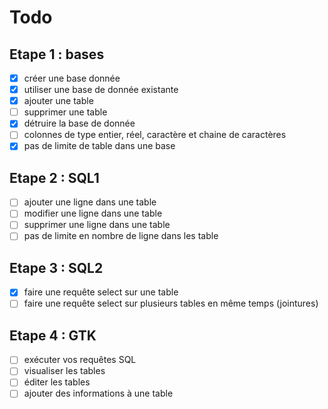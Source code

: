 # Todo

## Etape 1 : bases

- [x] créer une base donnée
- [x] utiliser une base de donnée existante
- [x] ajouter une table
- [ ] supprimer une table
- [x] détruire la base de donnée
- [ ] colonnes de type entier, réel, caractère et chaine de caractères
- [x] pas de limite de table dans une base

## Etape 2 : SQL1

- [ ] ajouter une ligne dans une table
- [ ] modifier une ligne dans une table
- [ ] supprimer une ligne dans une table
- [ ] pas de limite en nombre de ligne dans les table

## Etape 3 : SQL2

- [x] faire une requête select sur une table
- [ ] faire une requête select sur plusieurs tables en même temps (jointures)

## Etape 4 : GTK

- [ ] exécuter vos requêtes SQL
- [ ] visualiser les tables
- [ ] éditer les tables
- [ ] ajouter des informations à une table
